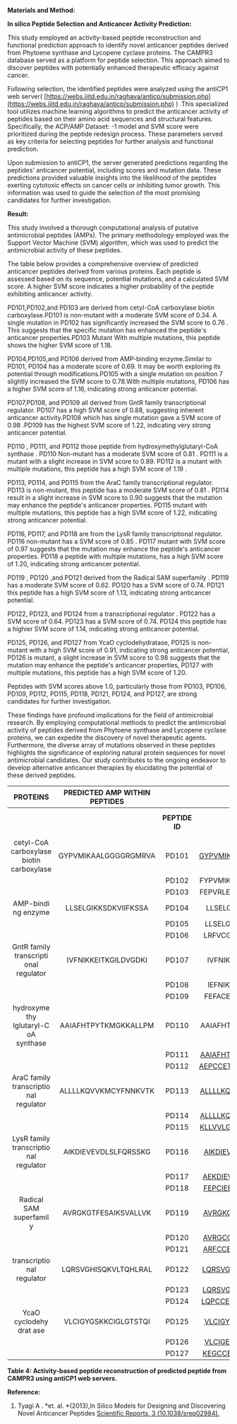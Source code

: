 **Materials and Method:** 

**In silico Peptide Selection and Anticancer Activity Prediction:**

This study employed an activity-based peptide reconstruction and functional prediction approach to identify novel anticancer peptides derived from Phytoene synthase and Lycopene cyclase proteins. The CAMPR3 database served as a platform for peptide selection. This approach aimed to discover peptides with potentially enhanced therapeutic efficacy against cancer.

Following selection, the identified peptides were analyzed using the antiCP1 web server( [https://webs.iiitd.edu.in/raghava/anticp/submission.php](https://webs.iiitd.edu.in/raghava/anticp/submission.php) ) .This specialized tool utilizes machine learning algorithms to predict the anticancer activity of peptides based on their amino acid sequences and structural features. Specifically, the ACP/AMP Dataset: \-1 model and SVM score were prioritized during the peptide redesign process. These parameters served as key criteria for selecting peptides for further analysis and functional prediction.

Upon submission to antiCP1, the server generated predictions regarding the peptides' anticancer potential, including scores and mutation data. These predictions provided valuable insights into the likelihood of the peptides exerting cytotoxic effects on cancer cells or inhibiting tumor growth. This information was used to guide the selection of the most promising candidates for further investigation.

**Result:**

This study involved a thorough computational analysis of putative antimicrobial peptides (AMPs). The primary methodology employed was the Support Vector Machine (SVM) algorithm, which was used to predict the antimicrobial activity of these peptides.

The table below provides a comprehensive overview of predicted anticancer peptides derived from various proteins. Each peptide is assessed based on its sequence, potential mutations, and a calculated SVM score. A higher SVM score indicates a higher probability of the peptide exhibiting anticancer activity.

PD101,PD102,and PD103 are derived from cetyl-CoA carboxylase biotin carboxylase.PD101 is non-mutant with a moderate SVM score of 0.34. A single mutation in PD102 has significantly increased the SVM score to 0.76 . This suggests that the specific mutation has enhanced the peptide's anticancer properties.PD103 Mutant With multiple mutations, this peptide shows the higher SVM score of 1.18.

PD104,PD105,and PD106 derived from AMP-binding enzyme.Similar to PD101, PD104 has a moderate score of 0.69. It may be worth exploring its potential through modifications.PD105 with a single mutation on position 7 slightly increased the SVM score to 0.78.With multiple mutations, PD106 has a higher SVM score of 1.16, indicating strong anticancer potential.

PD107,PD108, and PD109 all derived from GntR family transcriptional regulator. PD107 has a high SVM score of 0.88, suggesting inherent anticancer activity.PD108 which has single mutation gave a SVM score of 0.98 .PD109 has the highest SVM score of 1.22, indicating very strong anticancer potential.

PD110 , PD111, and PD112 those peptide from hydroxymethylglutaryl-CoA synthase . PD110 Non-mutant has a moderate SVM score of 0.81 . PD111 is a mutant with a slight increase in SVM score to 0.89. PD112 is a mutant with multiple mutations, this peptide has a high SVM score of 1.19 .

PD113, PD114, and PD115 from the AraC family transcriptional regulator. PD113 is non-mutant, this peptide has a moderate SVM score of 0.81 . PD114 result in  a slight increase in SVM score to 0.90 suggests that the mutation may enhance the peptide's anticancer properties. PD115 mutant with multiple mutations, this peptide has a high SVM score of 1.22, indicating strong anticancer potential.

PD116, PD117, and PD118 are from  the LysR family transcriptional regulator. PD116 non-mutant has a SVM score of 0.85 . PD117 mutant  with SVM score of  0.97 suggests that the mutation may enhance the peptide's anticancer properties. PD118  a peptide with multiple mutations, has a high SVM score of 1.20, indicating strong anticancer potential.

PD119 , PD120 ,and PD121 derived from  the Radical SAM superfamily . PD119 has a moderate SVM score of 0.62. PD120 has a SVM score of 0.74. PD121 this peptide has a high SVM score of 1.13, indicating strong anticancer potential.

PD122, PD123, and PD124 from a transcriptional regulator . PD122  has a SVM score of 0.64. PD123 has a SVM score of 0.74.  PD124 this peptide has a highier SVM score of 1.14, indicating strong anticancer potential.

PD125, PD126, and PD127 from YcaO cyclodehydratase, PD125 is non-mutant with a high SVM score of 0.91, indicating strong anticancer potential, PD126 is mutant, a slight increase in SVM score to 0.98 suggests that the mutation may enhance the peptide's anticancer properties, PD127 with multiple mutations, this peptide has a high SVM score of 1.20.

Peptides with SVM scores above 1.0, particularly those from PD103, PD106, PD109, PD112, PD115, PD118, PD121, PD124, and PD127, are strong candidates for further investigation.

These findings have profound implications for the field of antimicrobial research. By employing computational methods to predict the antimicrobial activity of peptides derived from Phytoene synthase and Lycopene cyclase proteins, we can expedite the discovery of novel therapeutic agents. Furthermore, the diverse array of mutations observed in these peptides highlights the significance of exploring natural protein sequences for novel antimicrobial candidates. Our study contributes to the ongoing endeavor to develop alternative anticancer therapies by elucidating the potential of these derived peptides.

 




|  PROTEINS |  PREDICTED AMP WITHIN PEPTIDES |  |  |  |  AMP PROBABILITY |  |  |  |  |  |
| :---: | :---: | :---: | :---: | :---: | :---: | :---: | :---: | :---: | :---: | :---: |
|  |  |  **PEPTIDE ID** |  **PEPTIDES** |  |  | **NO OF MUTATION** | **MUTATED** |  **MUTATION POSITION** |  **PREDICTION SCORE (SVM)** |  **PREDICTION** |
| cetyl-CoA carboxylase biotin carboxylase |  GYPVMIKAALGGGGRGMRVA  | PD101 | [GYPVMIKAALGGGGRGMRVA](https://webs.iiitd.edu.in/raghava/anticp/pepsearch1.php?seq=GYPVMIKAALGGGGRGMRVA&thval=0.0) |  |  | 0 | NON-MUTANT | 0 | 0.34 | ANTICP |
|  |  | PD102 | FYPVMIKAALGGGGRGMRVA |  |  | 0 | MUTANT | 1 | 0.76 | ANTICP |
|  |  | PD103 | FEPVRLEACKGGGGRGMRVA |  |  | 6 | MUTANT | 5 | 1.18 | ANTICP |
| AMP-bindi ng enzyme |  LLSELGIKKSDKVIIFKSSA  | PD104 | LLSELGIKKSDKVIIFKSSA |  |  | 0 | NON-MUTANT | 0 | 0.69 | ANTICP |
|  |  | PD105 | LLSELGEKKSDKVIIFKSSA |  |  | 0 | MUTANT | 7 | 0.78 | ANTICP |
|  |  | PD106 | LRFVCGEKCKDKVIIFKSSA |  |  | 6 | MUTANT | 2 | 1.16 | ANTICP |
| GntR family transcripti onal regulator |  IVFNIKKEITKGILDVGDKI  | PD107 | IVFNIKKEITKGILDVGDKI |  |  | 0 | NON-MUTANT | 0 | 0.88 | ANTICP |
|  |  | PD108 | IEFNIKKEITKGILDVGDKI |  |  | 0 | MUTANT | 2 | 0.98 | ANTICP |
|  |  | PD109 | FEFACEEECTKGILDVGDKI |  |  | 6 | MUTANT | 9 | 1.22 | ANTICP |
| hydroxyme thy lglutaryl-C oA synthase |  AAIAFHTPYTKMGKKALLPM  | PD110 | AAIAFHTPYTKMGKKALLPM |  |  | 0 | NON-MUTANT | 0 | 0.81 | ANTICP |
|  |  | PD111 | [AAIAFHTCYTKMGKKALLPM](https://webs.iiitd.edu.in/raghava/anticp/pepsearch1.php?seq=AAIAFHTCYTKMGKKALLPM&thval=0.0) |  |  | 0 | MUTANT | 9 | 0.89 | ANTICP |
|  |  | PD112 | [AEPCCETCCTKMGKKALLPM](https://webs.iiitd.edu.in/raghava/anticp/pepsearch1.php?seq=AEPCCETCCTKMGKKALLPM&thval=0.0) |  |  | 6 | MUTANT | 4 | 1.19 | ANTICP |
| AraC family transcriptio nal regulator |  ALLLLKQVVKMCYFNNKVTK  | PD113 | [ALLLLKQVVKMCYFNNKVTK](https://webs.iiitd.edu.in/raghava/anticp/pepsearch1.php?seq=ALLLLKQVVKMCYFNNKVTK&thval=0.0) |  |  | 0 | NON-MUTANT | 0 | 0.81 | ANTICP |
|  |  | PD114 | [ALLLLKQSVKMCYFNNKVTK](https://webs.iiitd.edu.in/raghava/anticp/pepsearch1.php?seq=ALLLLKQSVKMCYFNNKVTK&thval=0.0) |  |  | 0 | MUTANT | 8 | 0.90 | ANTICP |
|  |  | PD115 | [KLLVVLGSVVMCYFNNKVTK](https://webs.iiitd.edu.in/raghava/anticp/pepsearch1.php?seq=KLLVVLGSVVMCYFNNKVTK&thval=0.0) |  |  | 6 | MUTANT | 5 | 1.22 | ANTICP |
| LysR family transcriptio nal regulator |  AIKDIEVEVDLSLFQRSSKG  | PD116 | [AIKDIEVEVDLSLFQRSSKG](https://webs.iiitd.edu.in/raghava/anticp/pepsearch1.php?seq=AIKDIEVEVDLSLFQRSSKG&thval=0.0) |  |  | 0 | NON-MUTANT | 0 | 0.85 | ANTICP |
|  |  | PD117 | [AEKDIEVEVDLSLFQRSSKG](https://webs.iiitd.edu.in/raghava/anticp/pepsearch1.php?seq=AEKDIEVEVDLSLFQRSSKG&thval=0.0) |  |  | 0 | MUTANT | 2 | 0.97 | ANTICP |
|  |  | PD118 | [FEPCIEEEVCLSLFQRSSKG](https://webs.iiitd.edu.in/raghava/anticp/pepsearch1.php?seq=FEPCIEEEVCLSLFQRSSKG&thval=0.0) |  |  | 6 | MUTANT | 7 | 1.20 | ANTICP |
| Radical SAM superfamil y |  AVRGKGTFESAIKSVALLVK  | PD119 | [AVRGKGTFESAIKSVALLVK](https://webs.iiitd.edu.in/raghava/anticp/pepsearch1.php?seq=AVRGKGTFESAIKSVALLVK&thval=0.0) |  |  | 0 | NON-MUTANT | 0 | 0.62 | ANTICP |
|  |  | PD120 | [AVRGCGTFESAIKSVALLVK](https://webs.iiitd.edu.in/raghava/anticp/pepsearch1.php?seq=AVRGCGTFESAIKSVALLVK&thval=0.0) |  |  | 0 | MUTANT | 5 | 0.74 | ANTICP |
|  |  | PD121 | [ARFCCETECSAIKSVALLVK](https://webs.iiitd.edu.in/raghava/anticp/pepsearch1.php?seq=ARFCCETECSAIKSVALLVK&thval=0.0) |  |  | 6 | MUTANT | 6 | 1.13 | ANTICP |
| transcriptio nal regulator |  LQRSVGHISQKVLTQHLRAL  | PD122 | [LQRSVGHISQKVLTQHLRAL](https://webs.iiitd.edu.in/raghava/anticp/pepsearch1.php?seq=LQRSVGHISQKVLTQHLRAL&thval=0.0) |  |  | 0 | NON-MUTANT | 0 | 0.64 | ANTICP |
|  |  | PD123 | [LQRSVGHISKKVLTQHLRAL](https://webs.iiitd.edu.in/raghava/anticp/pepsearch1.php?seq=LQRSVGHISKKVLTQHLRAL&thval=0.0) |  |  | 0 | MUTANT | 10 | 0.74 | ANTICP |
|  |  | PD124 | [LQPCCEECSKKVLTQHLRAL](https://webs.iiitd.edu.in/raghava/anticp/pepsearch1.php?seq=LQPCCEECSKKVLTQHLRAL&thval=0.0) |  |  | 6 | MUTANT | 6 | 1.14 | ANTICP |
| YcaO cyclodehy drat ase |  VLCIGYGSKKCIGLGTSTQI  | PD125 | [VLCIGYGSKKCIGLGTSTQI](https://webs.iiitd.edu.in/raghava/anticp/pepsearch1.php?seq=VLCIGYGSKKCIGLGTSTQI&thval=0.0) |  |  | 0 | NON-MUTANT | 0 | 0.91 | ANTICP |
|  |  | PD126 | [VLCIGEGSKKCIGLGTSTQI](https://webs.iiitd.edu.in/raghava/anticp/pepsearch1.php?seq=VLCIGEGSKKCIGLGTSTQI&thval=0.0) |  |  | 0 | MUTANT | 6 | 0.98 | ANTICP |
|  |  | PD127 | [KEGCCEGSKKCIGLGTSTQI](https://webs.iiitd.edu.in/raghava/anticp/pepsearch1.php?seq=KEGCCEGSKKCIGLGTSTQI&thval=0.0) |  |  | 6 | MUTANT | 5 | 1.20 | ANTICP |

**Table 4: Activity-based peptide reconstruction of predicted peptide from CAMPR3 using antiCP1 web servers.** 

**Reference:**

1. Tyagi A . *et. al. *(2013),In Silico Models for Designing and Discovering  
   Novel Anticancer Peptides [Scientific Reports, 3 (10.1038/srep02984).](http://www.nature.com/srep/2013/131018/srep02984/full/srep02984.html)

